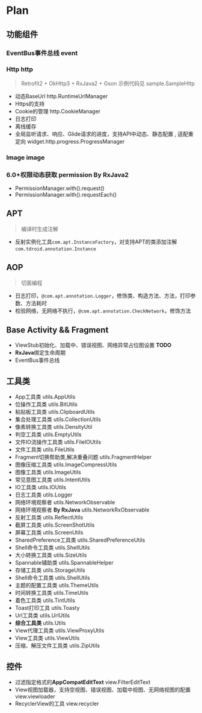# Plan

## 功能组件

### EventBus事件总线 event



### Http http

> Retrofit2 + OkHttp3 + RxJava2 + Gson 示例代码见 sample.SampleHttp

- 动态BaseUrl http.RuntimeUrlManager
- Https的支持
- Cookie的管理 http.CookieManager
- 日志打印
- 离线缓存
- 全局监听请求、响应、Glide请求的进度，支持API中动态、静态配置 , 适配重定向 widget.http.progress.ProgressManager

### Image image



### 6.0+权限动态获取 permission By RxJava2

- PermissionManager.with().request()
- PermissionManager.with().requestEach()

## APT

> 编译时生成注解

- 反射实例化工具`com.apt.InstanceFactory`，对支持APT的类添加注解`com.tdroid.annotation.Instance`

## AOP

> 切面编程

- 日志打印，`@com.apt.annotation.Logger`，修饰类、构造方法、方法，打印参数、方法耗时
- 校验网络，无网络不执行，`@com.apt.annotation.CheckNetwork`，修饰方法

## Base Activity && Fragment

- ViewStub初始化、加载中、错误视图、网络异常占位图设置 **TODO**
- **RxJava**绑定生命周期
- EventBus事件总线

## 工具类

- App工具类 utils.AppUtils
- 位操作工具类 utils.BitUtils
- 粘贴板工具类 utils.ClipboardUtils
- 集合处理工具类 utils.CollectionUtils
- 像素转换工具类 utils.DensityUtil
- 判空工具类 utils.EmptyUtils
- 文件IO流操作工具类 utils.FileIOUtils
- 文件工具类 utils.FileUtils
- Fragment切换帮助类,解决重叠问题 utils.FragmentHelper
- 图像压缩工具类 utils.ImageCompressUtils
- 图像工具类 utils.ImageUtils
- 常见意图工具类 utils.IntentUtils
- IO工具类 utils.IOUtils
- 日志工具类 utils.Logger
- 网络环境观察者 utils.NetworkObservable
- 网络环境观察者 **By RxJava** utils.NetworkRxObservable
- 反射工具类 utils.ReflectUtils
- 截屏工具类 utils.ScreenShotUtils
- 屏幕工具类 utils.ScreenUtils
- SharedPreference工具类 utils.SharedPreferenceUtils
- Shell命令工具类 utils.ShellUtils
- 大小转换工具类 utils.SizeUtils
- Spannable辅助类 utils.SpannableHelper
- 存储工具类 utils.StorageUtils
- Shell命令工具类 utils.ShellUtils
- 主题的配置工具类 utils.ThemeUtils
- 时间转换工具类 utils.TimeUtils
- 着色工具类 utils.TintUtils
- Toast打印工具 utils.Toasty
- Url工具类 utils.UrlUtils 
- **综合工具类** utils.Utils
- View代理工具类 utils.ViewProxyUtils
- View工具类 utils.ViewUtils
- 压缩、解压文件工具类 utils.ZipUtils

## 控件

- 过滤指定格式的**AppCompatEditText** view.FilterEditText
- View视图加载器，支持空视图、错误视图、加载中视图、无网络视图的配置 view.viewloader
- RecyclerView的工具 view.recycler


